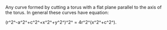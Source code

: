 Any curve formed by cutting a torus with a flat plane parallel to the
axis of the torus. In general these curves have equation:

(r^2^-a^2^+c^2^+x^2^+y^2^)^2^ = 4r^2^(x^2^+c^2^).
